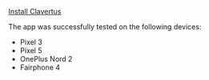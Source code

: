 [Install Clavertus](https://github.com/Clavertus-Authenticator/Techdays/blob/main/Clavertus.apk?raw=true)

The app was successfully tested on the following devices:

- Pixel 3
- Pixel 5
- OnePlus Nord 2
- Fairphone 4 
